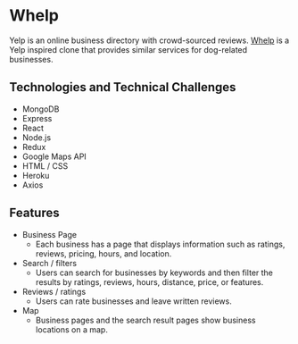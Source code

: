 # Whelp
Yelp is an online business directory with crowd-sourced reviews. [Whelp](http://whelp-app.herokuapp.com/) is a Yelp inspired clone that provides similar services for dog-related businesses.

## Technologies and Technical Challenges
  * MongoDB
  * Express
  * React
  * Node.js
  * Redux
  * Google Maps API
  * HTML / CSS
  * Heroku
  * Axios

## Features
  * Business Page
    * Each business has a page that displays information such as ratings, 
      reviews, pricing, hours, and location.
  * Search / filters
    * Users can search for businesses by keywords and then filter the results
      by ratings, reviews, hours, distance, price, or features.
  * Reviews / ratings
    * Users can rate businesses and leave written reviews.
  * Map
    * Business pages and the search result pages show business
      locations on a map.
